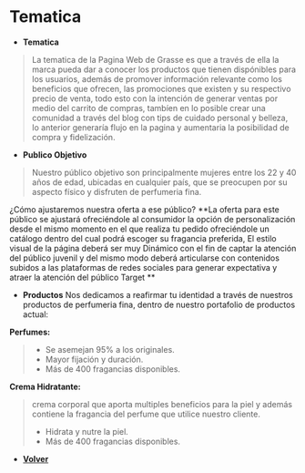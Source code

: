 # Tematica

+ **Tematica**
>La tematica de la Pagina Web de Grasse es que a través de ella la marca pueda dar a conocer los productos que tienen dispónibles para los usuarios, además de promover información relevante como los beneficios que ofrecen, las promociones que existen y su respectivo precio de venta, todo esto con la intención de generar  ventas por medio del carrito de compras, tambíen en lo posible crear una comunidad a través del blog con tips de cuidado personal y belleza, lo anterior generaría flujo en la pagina y aumentaria la posibilidad de compra y fidelización.

+ **Publico Objetivo**
>Nuestro público objetivo son principalmente mujeres entre los 22 y 40 años de edad, ubicadas en cualquier país, que se preocupen por su aspecto físico y disfruten de perfumeria fina.

¿Cómo ajustaremos nuestra oferta a ese público? 
**La oferta para este público se ajustará ofreciéndole al consumidor la opción de personalización desde el mismo momento en el que realiza tu pedido ofreciéndole  un catálogo dentro del cual podrá escoger su fragancia preferida, El estilo visual de la página deberá ser muy Dinámico con el fin de captar la atención del público juvenil y del mismo modo  deberá articularse  con contenidos subidos a las plataformas de redes sociales para  generar expectativa y atraer la atención del público Target 
**

+ **Productos**
Nos dedicamos a reafirmar tu identidad a través de nuestros productos de perfumeria fina, dentro de nuestro 
portafolio de productos actual:

 **Perfumes:**
>- Se asemejan 95% a los originales.
>- Mayor fijación y duración.
>- Más de 400 fragancias disponibles.

 **Crema Hidratante:** 
>crema corporal que aporta multiples beneficios para la piel y además contiene la fragancia del perfume que utilice nuestro cliente.
>- Hidrata y nutre la piel.
>- Más de 400 fragancias disponibles.




+ [**Volver**](../README.md)
